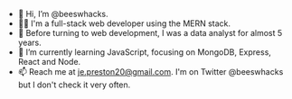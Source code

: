 - 👋 Hi, I’m @beeswhacks.
- 👨‍💻 I'm a full-stack web developer using the MERN stack.
- 👔 Before turning to web development, I was a data analyst for almost 5 years.
- 🌱 I’m currently learning JavaScript, focusing on MongoDB, Express, React and Node.
- 📫 Reach me at je.preston20@gmail.com. I'm on Twitter @beeswhacks but I don't check it very often.

